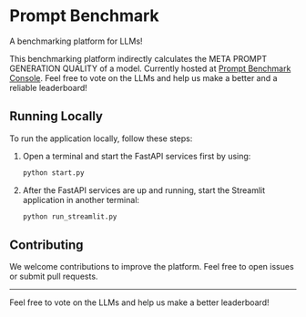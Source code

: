 # Prompt Benchmark 

A benchmarking platform for LLMs!

This benchmarking platform indirectly calculates the META PROMPT GENERATION QUALITY of a model. Currently hosted at [Prompt Benchmark Console](https://prompt-benchmark-console-prod.redisland-25b20936.centralindia.azurecontainerapps.io/). Feel free to vote on the LLMs and help us make a better and a reliable leaderboard!

## Running Locally

To run the application locally, follow these steps:

1. Open a terminal and start the FastAPI services first by using:

   ```bash
   python start.py
   ```
2. After the FastAPI services are up and running, start the Streamlit application in another terminal:

   ```bash
   python run_streamlit.py
   ```

## Contributing

We welcome contributions to improve the platform. Feel free to open issues or submit pull requests.

---

Feel free to vote on the LLMs and help us make a better leaderboard!
